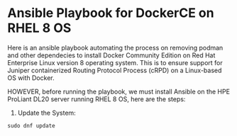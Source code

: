# Ansible Playbook for DockerCE on RHEL 8 OS
Here is an ansible playbook automating the process on removing podman and other dependecies to install Docker Community Edition on Red Hat Enterprise Linux version 8 operating system. This is to ensure support for Juniper containerized Routing Protocol Process (cRPD) on a Linux-based OS with Docker. 

HOWEVER, before running the playbook, we must install Ansible on the HPE ProLiant DL20 server running RHEL 8 OS, here are the steps:

1. Update the System:
```
sudo dnf update
```
